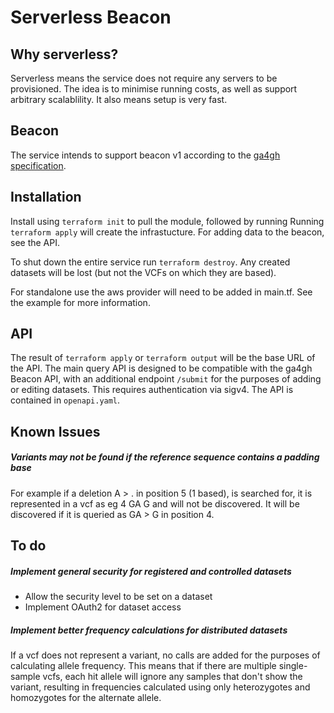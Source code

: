# Serverless Beacon

## Why serverless?
Serverless means the service does not require any servers to be provisioned. The
idea is to minimise running costs, as well as support arbitrary scalablility. It
also means setup is very fast.

## Beacon
The service intends to support beacon v1 according to the
[ga4gh specification](https://github.com/ga4gh-beacon/specification).

## Installation
Install using `terraform init` to pull the module, followed by running
Running `terraform apply` will create the infrastucture.
For adding data to the beacon, see the API.

To shut down the entire service run `terraform destroy`. Any created datasets
will be lost (but not the VCFs on which they are based).

For standalone use the aws provider will need to be added in main.tf. See the
example for more information.


## API
The result of `terraform apply` or `terraform output` will be the base URL of
the API. The main query API is designed to be compatible with the ga4gh Beacon
API, with an additional endpoint `/submit` for the purposes of adding or editing
datasets. This requires authentication via sigv4. The API is contained in
`openapi.yaml`.

## Known Issues
##### Variants may not be found if the reference sequence contains a padding base
For example if a deletion A > . in position 5 (1 based), is searched for, it is
represented in a vcf as eg 4 GA G and will not be discovered. It will be
discovered if it is queried as GA > G in position 4.

## To do
##### Implement general security for registered and controlled datasets
* Allow the security level to be set on a dataset
* Implement OAuth2 for dataset access
##### Implement better frequency calculations for distributed datasets
If a vcf does not represent a variant, no calls are added for the purposes of
calculating allele frequency. This means that if there are multiple
single-sample vcfs, each hit allele will ignore any samples that don't show the
variant, resulting in frequencies calculated using only heterozygotes and
homozygotes for the alternate allele.
